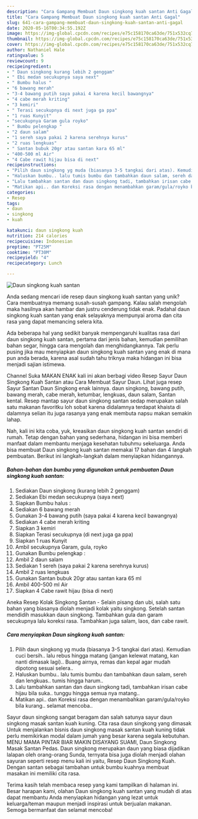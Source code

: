 ```yaml
---
description: "Cara Gampang Membuat Daun singkong kuah santan Anti Gagal"
title: "Cara Gampang Membuat Daun singkong kuah santan Anti Gagal"
slug: 641-cara-gampang-membuat-daun-singkong-kuah-santan-anti-gagal
date: 2020-05-16T00:34:55.192Z
image: https://img-global.cpcdn.com/recipes/e75c158170ca63de/751x532cq70/daun-singkong-kuah-santan-foto-resep-utama.jpg
thumbnail: https://img-global.cpcdn.com/recipes/e75c158170ca63de/751x532cq70/daun-singkong-kuah-santan-foto-resep-utama.jpg
cover: https://img-global.cpcdn.com/recipes/e75c158170ca63de/751x532cq70/daun-singkong-kuah-santan-foto-resep-utama.jpg
author: Nathaniel Hale
ratingvalue: 5
reviewcount: 9
recipeingredient:
- " Daun singkong kurang lebih 2 genggam"
- " Ebi medan secukupnya saya next"
- " Bumbu halus "
- "6 bawang merah"
- "3-4 bawang putih saya pakai 4 karena kecil bawangnya"
- "4 cabe merah kriting"
- "3 kemiri"
- " Terasi secukupnya di next juga ga ppa"
- "1 ruas Kunyit"
- "secukupnya Garam gula royko"
- " Bumbu pelengkap "
- "2 daun salam"
- "1 sereh saya pakai 2 karena serehnya kurus"
- "2 ruas lengkuas"
- " Santan bubuk 20gr atau santan kara 65 ml"
- "400-500 ml Air"
- "4 Cabe rawit hijau bisa di next"
recipeinstructions:
- "Pilih daun singkong yg muda (biasanya 3-5 tangkai dari atas). Kemudian cuci bersih.. lalu rebus hingga matang (jangan kelewat matang, kan nanti dimasak lagi).. Buang airnya, remas dan kepal agar mudah dipotong sesuai selera.."
- "Haluskan bumbu.. lalu tumis bumbu dan tambahkan daun salam, sereh dan lengkuas.. tumis hingga harum.."
- "Lalu tambahkan santan dan daun singkong tadi, tambahkan irisan cabe hijau bila suka.. tunggu hingga semua nya matang.."
- "Matikan api.. dan Koreksi rasa dengan menambahkan garam/gula/royko bila kurang.. selamat mencoba.."
categories:
- Resep
tags:
- daun
- singkong
- kuah

katakunci: daun singkong kuah 
nutrition: 214 calories
recipecuisine: Indonesian
preptime: "PT25M"
cooktime: "PT30M"
recipeyield: "4"
recipecategory: Lunch

---
```



![Daun singkong kuah santan](https://img-global.cpcdn.com/recipes/e75c158170ca63de/751x532cq70/daun-singkong-kuah-santan-foto-resep-utama.jpg)

Anda sedang mencari ide resep daun singkong kuah santan yang unik? Cara membuatnya memang susah-susah gampang. Kalau salah mengolah maka hasilnya akan hambar dan justru cenderung tidak enak. Padahal daun singkong kuah santan yang enak selayaknya mempunyai aroma dan cita rasa yang dapat memancing selera kita.

Ada beberapa hal yang sedikit banyak mempengaruhi kualitas rasa dari daun singkong kuah santan, pertama dari jenis bahan, kemudian pemilihan bahan segar, hingga cara mengolah dan menghidangkannya. Tak perlu pusing jika mau menyiapkan daun singkong kuah santan yang enak di mana pun anda berada, karena asal sudah tahu triknya maka hidangan ini bisa menjadi sajian istimewa.

Channel Suka MAKAN ENAK kali ini akan berbagi video Resep Sayur Daun Singkong Kuah Santan atau Cara Membuat Sayur Daun. Lihat juga resep Sayur Santan Daun Singkong enak lainnya. daun singkong, bawang putih, bawang merah, cabe merah, ketumbar, lengkuas, daun salam, Santan kental. Resep mantap sayur daun singkong santan sedap merupakan salah satu makanan favoritku loh sobat karena didalamnya terdapat khaista di dalamnya selian itu juga rasanya yang enak membuta napsu makan semakin lahap.


Nah, kali ini kita coba, yuk, kreasikan daun singkong kuah santan sendiri di rumah. Tetap dengan bahan yang sederhana, hidangan ini bisa memberi manfaat dalam membantu menjaga kesehatan tubuhmu sekeluarga. Anda bisa membuat Daun singkong kuah santan memakai 17 bahan dan 4 langkah pembuatan. Berikut ini langkah-langkah dalam menyiapkan hidangannya.

<!--inarticleads1-->

##### Bahan-bahan dan bumbu yang digunakan untuk pembuatan Daun singkong kuah santan:

1. Sediakan  Daun singkong (kurang lebih 2 genggam)
1. Sediakan  Ebi medan secukupnya (saya next)
1. Siapkan  Bumbu halus :
1. Sediakan 6 bawang merah
1. Gunakan 3-4 bawang putih (saya pakai 4 karena kecil bawangnya)
1. Sediakan 4 cabe merah kriting
1. Siapkan 3 kemiri
1. Siapkan  Terasi secukupnya (di next juga ga ppa)
1. Siapkan 1 ruas Kunyit
1. Ambil secukupnya Garam, gula, royko
1. Gunakan  Bumbu pelengkap :
1. Ambil 2 daun salam
1. Sediakan 1 sereh (saya pakai 2 karena serehnya kurus)
1. Ambil 2 ruas lengkuas
1. Gunakan  Santan bubuk 20gr atau santan kara 65 ml
1. Ambil 400-500 ml Air
1. Siapkan 4 Cabe rawit hijau (bisa di next)


Aneka Resep Kolak Singkong Santan - Selain pisang dan ubi, salah satu bahan yang biasanya diolah menjadi kolak yaitu singkong. Setelah santan mendidih masukkan daun singkong. Tambahkan gula dan garam secukupnya lalu koreksi rasa. Tambahkan juga salam, laos, dan cabe rawit. 

<!--inarticleads2-->

##### Cara menyiapkan Daun singkong kuah santan:

1. Pilih daun singkong yg muda (biasanya 3-5 tangkai dari atas). Kemudian cuci bersih.. lalu rebus hingga matang (jangan kelewat matang, kan nanti dimasak lagi).. Buang airnya, remas dan kepal agar mudah dipotong sesuai selera..
1. Haluskan bumbu.. lalu tumis bumbu dan tambahkan daun salam, sereh dan lengkuas.. tumis hingga harum..
1. Lalu tambahkan santan dan daun singkong tadi, tambahkan irisan cabe hijau bila suka.. tunggu hingga semua nya matang..
1. Matikan api.. dan Koreksi rasa dengan menambahkan garam/gula/royko bila kurang.. selamat mencoba..


Sayur daun singkong sangat beragam dan salah satunya sayur daun singkong masak santan kuah kuning. Cita rasa daun singkong yang dimasak Untuk menjalankan bisnis daun singkong masak santan kuah kuning tidak perlu memikirkan modal dalam jumah yang besar karena segala kebutuhan. MENU MAMA PINTAR BIAR MAKIN DISAYANG SUAMI, Daun Singkong Masak Santan Pedas. Daun singkong merupakan daun yang biasa dijadikan lalapan oleh orang-orang Sunda, ternyata bisa juga diolah menjadi olahan sayuran seperti resep menu kali ini yaitu, Resep Daun Singkong Kuah. Dengan santan sebagai tambahan untuk bumbu kuahnya membuat masakan ini memiliki cita rasa. 

Terima kasih telah membaca resep yang kami tampilkan di halaman ini. Besar harapan kami, olahan Daun singkong kuah santan yang mudah di atas dapat membantu Anda menyiapkan hidangan yang lezat untuk keluarga/teman maupun menjadi inspirasi untuk berjualan makanan. Semoga bermanfaat dan selamat mencoba!

